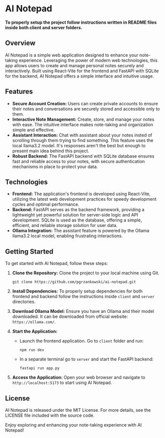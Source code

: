 # AI Notepad

**To properly setup the project follow instructions written in README files inside both client and server folders.**

## Overview

AI Notepad is a simple web application designed to enhance your note-taking experience. Leveraging the power of modern web technologies, this app allows users to create and manage personal notes securely and interactively. Built using React-Vite for the frontend and FastAPI with SQLite for the backend, AI Notepad offers a simple interface and intuitive usage.

## Features

- **Secure Account Creation:** Users can create private accounts to ensure their notes and conversations are securely stored and accessible only to them.
- **Interactive Note Management:** Create, store, and manage your notes with ease. The intuitive interface makes note-taking and organization simple and effective.
- **Assistant Interaction:** Chat with assistant about your notes insted of scrolling through them trying to find something. This feature uses the local llama3.2 model. It's responses aren't the best but enough to present main idea behind this project.
- **Robust Backend:** The FastAPI backend with SQLite database ensures fast and reliable access to your notes, with secure authentication mechanisms in place to protect your data.

## Technologies

- **Frontend:** The application's frontend is developed using React-Vite, utilizing the latest web development practices for speedy development cycles and optimal performance.
- **Backend:** FastAPI serves as the backend framework, providing a lightweight yet powerful solution for server-side logic and API development. SQLite is used as the database, offering a simple, efficient, and reliable storage solution for user data.
- **Ollama Integration:** The assistant feature is powered by the Ollama llama3.2 local model, enabling frustrating interactions.

## Getting Started

To get started with AI Notepad, follow these steps:

1. **Clone the Repository:** Clone the project to your local machine using Git.

    ```
    git clone https://github.com/pgrzankowski/ai-notepad.git
    ```

2. **Install Dependencies:** To properly setup dependencies for both frontend and backend follow the instructions inside `client` and `server` directories.

3. **Download Ollama Model:** Ensure you have an Ollama and their model downloaded. It can be downloaded from official website: `https://ollama.com/`.

4. **Start the Application:**
    - Launch the frontend application. Go to `client` folder and run:
    
        ```
        npm run dev
        ```
      
    - In a separate terminal go to `server` and start the FastAPI backend:
    
        ```
        fastapi run app.py
        ```

5. **Access the Application:** Open your web browser and navigate to `http://localhost:5173` to start using AI Notepad.

## License

AI Notepad is released under the MIT License. For more details, see the LICENSE file included with the source code.

Enjoy exploring and enhancing your note-taking experience with AI Notepad!
